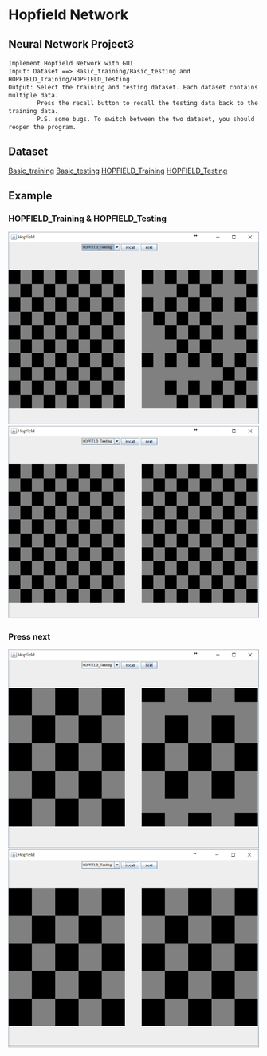 # Hopfield Network
## Neural Network Project3
    Implement Hopfield Network with GUI 
    Input: Dataset ==> Basic_training/Basic_testing and HOPFIELD_Training/HOPFIELD_Testing 
	Output: Select the training and testing dataset. Each dataset contains multiple data. 
			Press the recall button to recall the testing data back to the training data.
			P.S. some bugs. To switch between the two dataset, you should reopen the program.
	
## Dataset
[Basic_training](/Hotfield/基本題Training.txt)
[Basic_testing](/Hotfield/基本題Testing.txt)
[HOPFIELD_Training](/Hotfield/HOPFIELD_Training.txt)
[HOPFIELD_Testing](/Hotfield/HOPFIELD_Testing.txt)

## Example
### HOPFIELD_Training & HOPFIELD_Testing
![example](/IMAGE/ex1.png)
![example](/IMAGE/ex2.png)

### Press next
![example](/IMAGE/ex3.png)
![example](/IMAGE/ex4.png)
